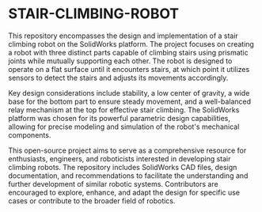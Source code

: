 # STAIR-CLIMBING-ROBOT
This repository encompasses the design and implementation of a stair climbing robot on the SolidWorks platform. The project focuses on creating a robot with three distinct parts capable of climbing stairs using prismatic joints while mutually supporting each other. The robot is designed to operate on a flat surface until it encounters stairs, at which point it utilizes sensors to detect the stairs and adjusts its movements accordingly.

Key design considerations include stability, a low center of gravity, a wide base for the bottom part to ensure steady movement, and a well-balanced relay mechanism at the top for effective stair climbing. The SolidWorks platform was chosen for its powerful parametric design capabilities, allowing for precise modeling and simulation of the robot's mechanical components.

This open-source project aims to serve as a comprehensive resource for enthusiasts, engineers, and roboticists interested in developing stair climbing robots. The repository includes SolidWorks CAD files, design documentation, and recommendations to facilitate the understanding and further development of similar robotic systems. Contributors are encouraged to explore, enhance, and adapt the design for specific use cases or contribute to the broader field of robotics.

